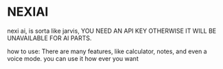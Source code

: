 # NEXIAI
nexi ai, is sorta like jarvis, YOU NEED AN API KEY OTHERWISE IT WILL BE UNAVAILABLE FOR AI PARTS.


how to use: There are many features, like  calculator, notes, and even a voice mode. you can use it how ever you want
